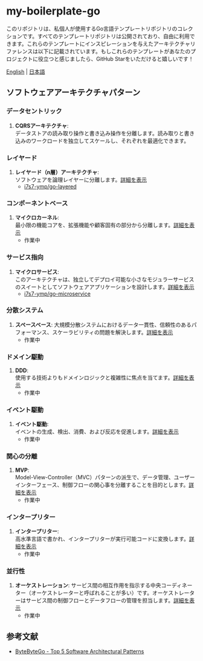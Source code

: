 # my-boilerplate-go

このリポジトリは、私個人が使用するGo言語テンプレートリポジトリのコレクションです。すべてのテンプレートリポジトリは公開されており、自由に利用できます。これらのテンプレートにインスピレーションを与えたアーキテクチャリファレンスは以下に記載されています。もしこれらのテンプレートがあなたのプロジェクトに役立つと感じましたら、GitHub Starをいただけると嬉しいです！

[English](README.md) | [日本語](README.jp.md)

## ソフトウェアアーキテクチャパターン

### データセントリック

1. **CQRSアーキテクチャ**:  
データストアの読み取り操作と書き込み操作を分離します。読み取りと書き込みのワークロードを独立してスケールし、それぞれを最適化できます。

### レイヤード

1. **レイヤード（n層）アーキテクチャ**:  
ソフトウェアを論理レイヤーに分離します。[詳細を表示](docs/jp/layered-architecture.md)
    - [i7s7-ymp/go-layered](https://github.com/i7s7-ymp/go-layered)

### コンポーネントベース

1. **マイクロカーネル**:  
最小限の機能コアを、拡張機能や顧客固有の部分から分離します。[詳細を表示](docs/jp/microkernel-architecture.md)
    - 作業中

### サービス指向

1. **マイクロサービス**:  
このアーキテクチャは、独立してデプロイ可能な小さなモジュラーサービスのスイートとしてソフトウェアアプリケーションを設計します。[詳細を表示](docs/jp/microservices-architecture.md)
   - [i7s7-ymp/go-microservice](https://github.com/i7s7-ymp/go-microservice.git)

### 分散システム

1. **スペースベース**:
大規模分散システムにおけるデータ一貫性、信頼性のあるパフォーマンス、スケーラビリティの問題を解決します。[詳細を表示](docs/jp/space-based-architecture.md)
   - 作業中

### ドメイン駆動

1. **DDD**:  
使用する技術よりもドメインロジックと複雑性に焦点を当てます。[詳細を表示](docs/jp/domain-driven-design.md)
   - 作業中

### イベント駆動

1. **イベント駆動**:  
イベントの生成、検出、消費、および反応を促進します。[詳細を表示](docs/jp/event-driven-architecture.md)
   - 作業中

### 関心の分離

1. **MVP**:  
Model-View-Controller（MVC）パターンの派生で、データ管理、ユーザーインターフェース、制御フローの関心事を分離することを目的とします。[詳細を表示](docs/jp/mvp-architecture.md)
   - 作業中

### インタープリター

1. **インタープリター**:  
高水準言語で書かれ、インタープリターが実行可能コードに変換します。[詳細を表示](docs/jp/interpreter-pattern.md)
   - 作業中

### 並行性

1. **オーケストレーション**: 
サービス間の相互作用を指示する中央コーディネーター（オーケストレーターと呼ばれることが多い）です。オーケストレーターはサービス間の制御フローとデータフローの管理を担当します。[詳細を表示](docs/jp/orchestration-pattern.md)
   - 作業中

## 参考文献

- [ByteByteGo - Top 5 Software Architectural Patterns](https://bytebytego.com/guides/top-5-software-architectural-patterns/)
